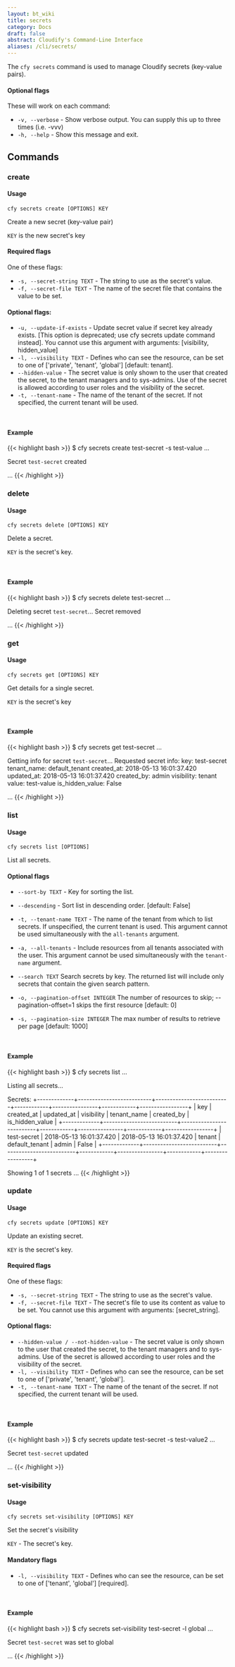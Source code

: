 ```yaml
---
layout: bt_wiki
title: secrets
category: Docs
draft: false
abstract: Cloudify's Command-Line Interface
aliases: /cli/secrets/
---
```


The `cfy secrets` command is used to manage Cloudify secrets (key-value pairs).

#### Optional flags

These will work on each command:

* `-v, --verbose` - Show verbose output. You can supply this up to three times (i.e. -vvv)
* `-h, --help` - Show this message and exit.

## Commands

### create

#### Usage
`cfy secrets create [OPTIONS] KEY`

Create a new secret (key-value pair)

`KEY` is the new secret's key

#### Required flags

One of these flags:

* `-s, --secret-string TEXT` - The string to use as the secret's value.
* `-f, --secret-file TEXT` - The name of the secret file that contains the value to be set.

#### Optional flags:

* `-u, --update-if-exists` - Update secret value if secret key already exists. [This option is deprecated; use cfy secrets update command instead]. You cannot use this argument with arguments: [visibility, hidden_value]
* `-l, --visibility TEXT` - Defines who can see the resource, can be set to one of ['private', 'tenant', 'global'] [default: tenant].
* `--hidden-value` - The secret value is only shown to the user that created the secret, to the tenant managers and to sys-admins. Use of the secret is allowed according to user roles and the visibility of the secret.
* `-t, --tenant-name` - The name of the tenant of the secret. If not specified, the current tenant will be used.

&nbsp;
#### Example

{{< highlight  bash  >}}
$ cfy secrets create test-secret -s test-value
...

Secret `test-secret` created

...
{{< /highlight >}}

### delete

#### Usage
`cfy secrets delete [OPTIONS] KEY`

Delete a secret.

`KEY` is the secret's key.

&nbsp;
#### Example

{{< highlight  bash  >}}
$ cfy secrets delete test-secret
...

Deleting secret `test-secret`...
Secret removed

...
{{< /highlight >}}

### get

#### Usage
`cfy secrets get [OPTIONS] KEY`

Get details for a single secret.

`KEY` is the secret's key


&nbsp;
#### Example

{{< highlight  bash  >}}
$ cfy secrets get test-secret
...

Getting info for secret `test-secret`...
Requested secret info:
key:             test-secret
tenant_name:     default_tenant
created_at:      2018-05-13 16:01:37.420
updated_at:      2018-05-13 16:01:37.420
created_by:      admin
visibility:      tenant
value:           test-value
is_hidden_value: False

...
{{< /highlight >}}

### list

#### Usage
`cfy secrets list [OPTIONS]`

List all secrets.

#### Optional flags

*  `--sort-by TEXT` - Key for sorting the list.
*  `--descending` - Sort list in descending order. [default: False]
*  `-t, --tenant-name TEXT` -  The name of the tenant from which to list secrets. If unspecified, the current tenant is
                            used. This argument cannot be used simultaneously with the `all-tenants` argument.
*  `-a, --all-tenants` -    Include resources from all tenants associated with
                            the user. This argument cannot be used simultaneously with the `tenant-name` argument.

*  `--search TEXT`     Search secrets by key. The returned list will include only secrets that contain the given search pattern.

*  `-o, --pagination-offset INTEGER`       The number of resources to skip;
                                  --pagination-offset=1 skips the first resource [default: 0]

*  `-s, --pagination-size INTEGER`       The max number of results to retrieve per page [default: 1000]


&nbsp;
#### Example

{{< highlight  bash  >}}
$ cfy secrets list
...

Listing all secrets...

Secrets:
+-------------+--------------------------+--------------------------+------------+----------------+------------+-----------------+
|     key     |        created_at        |        updated_at        | visibility |  tenant_name   | created_by | is_hidden_value |
+-------------+--------------------------+--------------------------+------------+----------------+------------+-----------------+
| test-secret | 2018-05-13 16:01:37.420  | 2018-05-13 16:01:37.420  |   tenant   | default_tenant |   admin    |      False      |
+-------------+--------------------------+--------------------------+------------+----------------+------------+-----------------+

Showing 1 of 1 secrets
...
{{< /highlight >}}

### update

#### Usage
`cfy secrets update [OPTIONS] KEY`

Update an existing secret.

`KEY` is the secret's key.

#### Required flags

One of these flags:

* `-s, --secret-string TEXT` - The string to use as the secret's value.
* `-f, --secret-file TEXT` - The secret's file to use its content as value to be set.
                             You cannot use this argument with arguments: [secret_string].

#### Optional flags:

* `--hidden-value / --not-hidden-value` - The secret value is only shown to the user that created the secret, to the tenant managers and to sys-admins. Use of the secret is allowed according to user roles and the visibility of the secret.
* `-l, --visibility TEXT` - Defines who can see the resource, can be set to one of ['private', 'tenant', 'global'].
* `-t, --tenant-name TEXT` - The name of the tenant of the secret. If not specified, the current tenant will be used.

&nbsp;
#### Example

{{< highlight  bash  >}}
$ cfy secrets update test-secret -s test-value2
...

Secret `test-secret` updated

...
{{< /highlight >}}

### set-visibility

#### Usage
`cfy secrets set-visibility [OPTIONS] KEY`

Set the secret's visibility

`KEY` - The secret's key.

#### Mandatory flags

* `-l, --visibility TEXT` - Defines who can see the resource, can be set to one of ['tenant', 'global']  [required].

&nbsp;
#### Example

{{< highlight  bash  >}}
$ cfy secrets set-visibility test-secret -l global
...

Secret `test-secret` was set to global

...
{{< /highlight >}}
